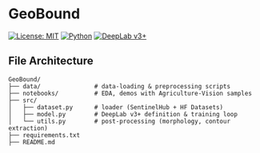 # GeoBound

[![License: MIT](https://img.shields.io/badge/license-MIT-blue.svg)](LICENSE)
[![Python](https://img.shields.io/badge/python-3.8%2B-blue)](#)
[![DeepLab v3+](https://img.shields.io/badge/model-DeepLab%20v3%2B-green)](#)


## File Architecture
```
GeoBound/
├── data/               # data-loading & preprocessing scripts
├── notebooks/          # EDA, demos with Agriculture-Vision samples
├── src/
│   ├── dataset.py      # loader (SentinelHub + HF Datasets)
│   ├── model.py        # DeepLab v3+ definition & training loop
│   └── utils.py        # post-processing (morphology, contour extraction)
├── requirements.txt
├── README.md
```
